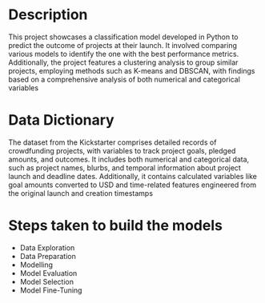 # Description 
This project showcases a classification model developed in Python to predict the outcome of projects at their launch. It involved comparing various models to identify the one with the best performance metrics. Additionally, the project features a clustering analysis to group similar projects, employing methods such as K-means and DBSCAN, with findings based on a comprehensive analysis of both numerical and categorical variables

# Data Dictionary
The dataset from the Kickstarter comprises detailed records of crowdfunding projects, with variables to track project goals, pledged amounts, and outcomes. It includes both numerical and categorical data, such as project names, blurbs, and temporal information about project launch and deadline dates. Additionally, it contains calculated variables like goal amounts converted to USD and time-related features engineered from the original launch and creation timestamps

# Steps taken to build the models

* Data Exploration
* Data Preparation
* Modelling
* Model Evaluation
* Model Selection
* Model Fine-Tuning
